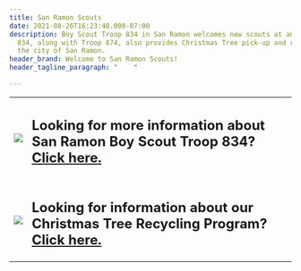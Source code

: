 ```yaml
---
title: San Ramon Scouts
date: 2021-08-26T16:23:48.000-07:00
description: Boy Scout Troop 834 in San Ramon welcomes new scouts at any time of year.  Troop
  834, along with Troop 874, also provides Christmas Tree pick-up and recycling to
  the city of San Ramon.
header_brand: Welcome to San Ramon Scouts!
header_tagline_paragraph: "    "

---
```

<table col=2> <tr><td><img src="troop834.jpg"></td> <td><h2>Looking for more information about San Ramon Boy Scout Troop 834? <a href="/join">Click here.</a></h2></td>
</tr>

<tr><td><img src="/treerecycling.jpg"></td> <td><h2>Looking for information about our Christmas Tree Recycling Program?  <a href="/tree-recycling">Click here.</a></h2></td></tr> </table>